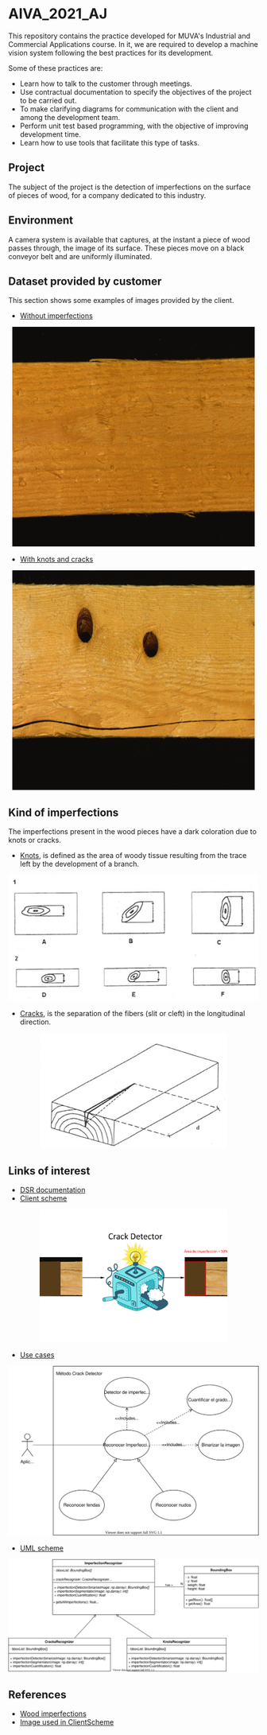 # AIVA_2021_AJ

This repository contains the practice developed for MUVA's Industrial and Commercial Applications course. In it, we are required to develop a machine vision system following the best practices for its development.

Some of these practices are:

- Learn how to talk to the customer through meetings.
- Use contractual documentation to specify the objectives of the project to be carried out.
- To make clarifying diagrams for communication with the client and among the development team.
- Perform unit test based programming, with the objective of improving development time.
- Learn how to use tools that facilitate this type of tasks.

## Project

The subject of the project is the detection of imperfections on the surface of pieces of wood, for a company dedicated to this industry.

## Environment

A camera system is available that captures, at the instant a piece of wood passes through, the image of its surface. These pieces move on a black conveyor belt and are uniformly illuminated.

## Dataset provided by customer

This section shows some examples of images provided by the client.

- [Without imperfections](./docs/images/without_imperfections.png)

<p align="center">
  <img src="./docs/images/without_imperfections.png" />
</p>

- [With knots and cracks](./docs/images/with_knots_cracks.png)

<p align="center">
  <img src="./docs/images/with_knots_cracks.png" />
</p>

## Kind of imperfections

The imperfections present in the wood pieces have a dark coloration due to knots or cracks.
- [Knots](./docs/images/knots.jpeg), is defined as the area of woody tissue resulting from the trace left by the development of a branch.

<p align="center">
  <img src="./docs/images/knots.jpeg" />
</p>

- [Cracks](./docs/images/cracks.jpeg), is the separation of the fibers (slit or cleft) in the longitudinal direction.

<p align="center">
  <img src="./docs/images/cracks.jpeg" />
</p>

## Links of interest
- [DSR documentation](./docs/files/DSR.pdf)
- [Client scheme](./docs/images/ClientScheme.png)

<p align="center">
  <img src="./docs/images/ClientScheme.png" width="75%" />
</p>

- [Use cases](./docs/images/usecases.svg)

<p align="center">
  <img src="./docs/images/usecases.svg" />
</p>

- [UML scheme](./docs/images/UML.svg)

<p align="center">
  <img src="./docs/images/UML.svg" />
</p>

## References

- [Wood imperfections](http://web.archive.org/web/20210318123151/https://normadera.tknika.eus/es/content/medici%C3%B3n-de-singularidades-en-madera-estructural.html)
- [Image used in ClientScheme](https://images.vexels.com/media/users/3/145736/isolated/preview/8e99b5ecf870581da80ce137827eeee4-dibujos-animados-de-la-m-aacute-quina-de-ideas-by-vexels.png)
